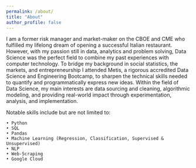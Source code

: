 ```yaml
---
permalink: /about/
title: "About"
author_profile: false
---
```


I am a former risk manager and market-maker on the CBOE and CME who fulfilled my lifelong dream of opening a successful Italian restaurant. However, with my passion still in data, analytics and problem solving, Data Science was the perfect field to combine my past experiences with computer technology. To bridge my background in social statistics, the markets, and entrepreneurship I attended Metis, a rigorous accredited Data Science and Engineering Bootcamp, to sharpen the technical skills needed to quantify and programmatically express new ideas. Within the field of Data Science, my main interests are data sourcing and cleaning, algorithmic modeling, and providing real-world impact through experimentation, analysis, and implementation.

Notable skills include but are not limited to:

    • Python
    • SQL
    • Pandas
    • Machine Learning (Regression, Classification, Supervised & Unsupervised)
    • NLP
    • Web-Scraping
    • Google Cloud
